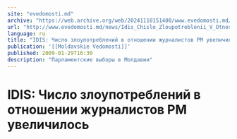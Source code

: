 ```yaml
---
site: "evedomosti.md"
archive: "https://web.archive.org/web/20241110151400/www.evedomosti.md/news/Idis_Chislo_Zloupotreblenii_V_Otnoshenii_Zhurnalistov_Rm_Uvelichilos"
url: "http://www.evedomosti.md/news/Idis_Chislo_Zloupotreblenii_V_Otnoshenii_Zhurnalistov_Rm_Uvelichilos"
language: ru
title: "IDIS: Число злоупотреблений в отношении журналистов РМ увеличилось"
publication: '[[Moldavskie Vedomosti]]'
published: 2009-01-29T16:30
description: "Парламентские выборы в Молдавии"
---
```


# IDIS: Число злоупотреблений в отношении журналистов РМ увеличилось

